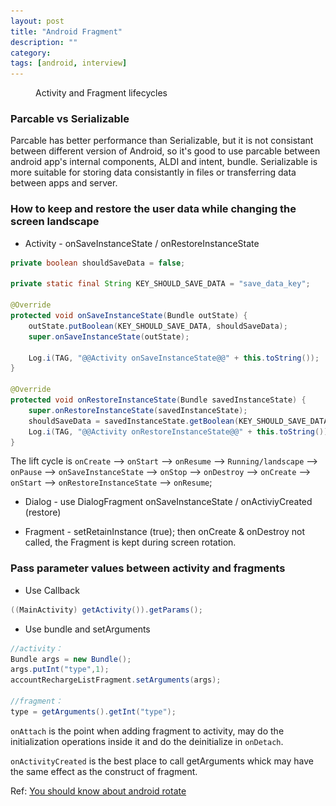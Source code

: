 ```yaml
---
layout: post
title: "Android Fragment"
description: ""
category: 
tags: [android, interview]
---
```


<figure class="third">
	<a href="images/activity_lifecycle.png><img src="images/activity_lifecycle.png"></a>
	<a href="images/fragment_lifecycle_2.png><img src="images/fragment_lifecycle_2.png"></a>
	<a href="images/fragment_activity_compare.png><img src="images/fragment_activity_compare.png"></a>
	<figcaption> Activity and Fragment lifecycles </figcaption>
</figure>

### Parcable vs Serializable
Parcable has better performance than Serializable, but it is not consistant between different version of Android, so it's good to use parcable between android app's internal components, ALDI and intent, bundle. Serializable is more suitable for storing data consistantly in files or transferring data between apps and server.

### How to keep and restore the user data while changing the screen landscape
* Activity - onSaveInstanceState / onRestoreInstanceState

```java
private boolean shouldSaveData = false;

private static final String KEY_SHOULD_SAVE_DATA = "save_data_key";

@Override
protected void onSaveInstanceState(Bundle outState) {
    outState.putBoolean(KEY_SHOULD_SAVE_DATA, shouldSaveData);
    super.onSaveInstanceState(outState);

    Log.i(TAG, "@@Activity onSaveInstanceState@@" + this.toString());
}

@Override
protected void onRestoreInstanceState(Bundle savedInstanceState) {
    super.onRestoreInstanceState(savedInstanceState);
    shouldSaveData = savedInstanceState.getBoolean(KEY_SHOULD_SAVE_DATA);
    Log.i(TAG, "@@Activity onRestoreInstanceState@@" + this.toString());
}

```

The lift cycle is `onCreate` –> `onStart` –> `onResume` –> `Running/landscape` –> `onPause` –> `onSaveInstanceState` –> `onStop` –> `onDestroy` –> `onCreate` –> `onStart` –> `onRestoreInstanceState` –> `onResume`; 

* Dialog - use DialogFragment  onSaveInstanceState / onActiviyCreated (restore)

* Fragment - setRetainInstance (true); then onCreate & onDestroy not called, the Fragment is kept during screen rotation.

### Pass parameter values between activity and fragments
* Use Callback

```java
((MainActivity) getActivity()).getParams();
```

* Use bundle and setArguments

```java
//activity：
Bundle args = new Bundle();
args.putInt("type",1);
accountRechargeListFragment.setArguments(args);

//fragment：
type = getArguments().getInt("type");
```

`onAttach` is the point when adding fragment to activity, may do the initialization operations inside it and do the deinitialize in `onDetach`.

`onActivityCreated` is the best place to call getArguments whick may have the same effect as the construct of fragment.

Ref:   <a href="http://www.gongmingqm10.net/blog/2015/12/16/you-should-know-about-android-rotate/"> You should know about android rotate </a>
